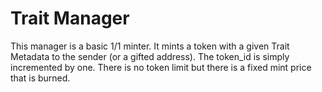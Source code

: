 # Trait Manager

This manager is a basic 1/1 minter. It mints a token with a given Trait Metadata to the sender (or a gifted address). The token_id is simply incremented by one. There is no token limit but there is a fixed mint price that is burned.
